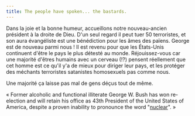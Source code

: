 ```yaml
---
title: The people have spoken... the bastards.
---
```


Dans la joie et la bonne humeur, accueillons notre nouveau-ancien président à
la droite de Dieu. D'un seul regard il peut tuer 50 terroristes, et son aura
évangéliste est une bénédiction pour les âmes des païens. George est de
nouveau parmi nous ! Il est revenu pour que les États-Unis continuent d'être
le pays le plus détesté au monde. Réjouissez-vous car une majorité d'êtres
humains avec un cerveau (!?) pensent réellement que cet homme est ce qu'il y'a
de mieux pour diriger leur pays, et les protéger des méchants terroristes
satanistes homosexuels pas comme nous.

Une majorité ça laisse pas mal de gens déçus tout de même.

« Former alcoholic and functional illiterate George W. Bush has won re-
election and will retain his office as 43th President of the United States of
America, despite a proven inability to pronounce the word
"[nuclear](http://www.kuro5hin.org/story/2004/11/2/5813/09810)". »

